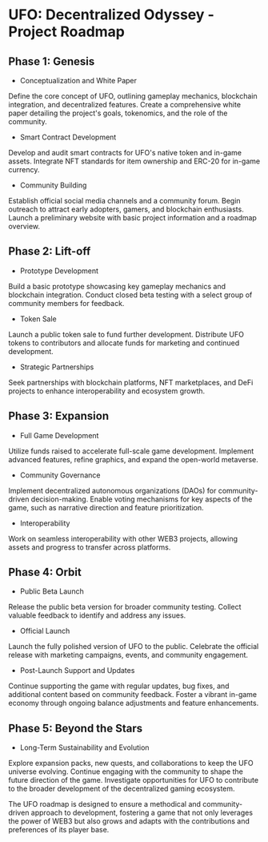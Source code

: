 # UFO: Decentralized Odyssey - Project Roadmap 
 
## Phase 1: Genesis  
 
+ Conceptualization and White Paper  
 
Define the core concept of UFO, outlining gameplay mechanics, blockchain integration, and decentralized features. 
Create a comprehensive white paper detailing the project's goals, tokenomics, and the role of the community. 

+ Smart Contract Development  
 
Develop and audit smart contracts for UFO's native token and in-game assets. 
Integrate NFT standards for item ownership and ERC-20 for in-game currency. 

+ Community Building  
 
Establish official social media channels and a community forum. 
Begin outreach to attract early adopters, gamers, and blockchain enthusiasts. 
Launch a preliminary website with basic project information and a roadmap overview. 
## Phase 2: Lift-off  
 
+ Prototype Development  
 
Build a basic prototype showcasing key gameplay mechanics and blockchain integration. 
Conduct closed beta testing with a select group of community members for feedback. 

+ Token Sale  
 
Launch a public token sale to fund further development. 
Distribute UFO tokens to contributors and allocate funds for marketing and continued development. 

+ Strategic Partnerships  
 
Seek partnerships with blockchain platforms, NFT marketplaces, and DeFi projects to enhance interoperability and ecosystem growth. 
## Phase 3: Expansion  
 
+ Full Game Development  
 
Utilize funds raised to accelerate full-scale game development. 
Implement advanced features, refine graphics, and expand the open-world metaverse. 

+ Community Governance 
 
Implement decentralized autonomous organizations (DAOs) for community-driven decision-making. 
Enable voting mechanisms for key aspects of the game, such as narrative direction and feature prioritization. 

+ Interoperability 
 
Work on seamless interoperability with other WEB3 projects, allowing assets and progress to transfer across platforms. 
## Phase 4: Orbit  
 
+ Public Beta Launch 
 
Release the public beta version for broader community testing. 
Collect valuable feedback to identify and address any issues. 

+ Official Launch 
 
Launch the fully polished version of UFO to the public. 
Celebrate the official release with marketing campaigns, events, and community engagement. 

+ Post-Launch Support and Updates 
 
Continue supporting the game with regular updates, bug fixes, and additional content based on community feedback. 
Foster a vibrant in-game economy through ongoing balance adjustments and feature enhancements. 

## Phase 5: Beyond the Stars  
 
+ Long-Term Sustainability and Evolution 

Explore expansion packs, new quests, and collaborations to keep the UFO universe evolving. 
Continue engaging with the community to shape the future direction of the game. 
Investigate opportunities for UFO to contribute to the broader development of the decentralized gaming ecosystem. 


The UFO roadmap is designed to ensure a methodical and community-driven approach to development, fostering a game that not only leverages the power of WEB3 but also grows and adapts with the contributions and preferences of its player base.
